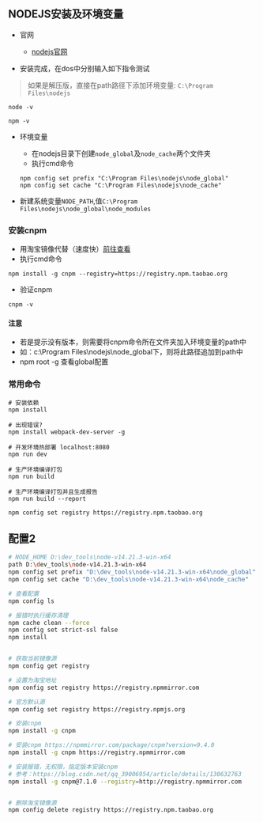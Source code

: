 ## NODEJS安装及环境变量

* 官网
  + [nodejs官网](https://nodejs.org/en/)
  
  
* 安装完成，在dos中分别输入如下指令测试

> 如果是解压版，直接在path路径下添加环境变量: `C:\Program Files\nodejs`

```
node -v

npm -v
```

* 环境变量
  + 在nodejs目录下创建`node_global`及`node_cache`两个文件夹
  + 执行cmd命令
  
  ```
  npm config set prefix "C:\Program Files\nodejs\node_global"
  npm config set cache "C:\Program Files\nodejs\node_cache"
  ```

* 新建系统变量`NODE_PATH`,值`C:\Program Files\nodejs\node_global\node_modules`

### 安装cnpm
  + 用淘宝镜像代替（速度快）[前往查看](https://npm.taobao.org/)
  + 执行cmd命令
  
  ```
  npm install -g cnpm --registry=https://registry.npm.taobao.org
  ```

* 验证cnpm

```
cnpm -v 
```

#### 注意
  + 若是提示没有版本，则需要将cnpm命令所在文件夹加入环境变量的path中
  + 如：c:\Program Files\nodejs\node_global下，则将此路径追加到path中
  + npm root -g 查看global配置


### 常用命令

```
# 安装依赖
npm install

# 出现错误?
npm install webpack-dev-server -g

# 开发环境热部署 localhost:8080
npm run dev

# 生产环境编译打包
npm run build

# 生产环境编译打包并且生成报告
npm run build --report

npm config set registry https://registry.npm.taobao.org
```


## 配置2

```sh
# NODE_HOME D:\dev_tools\node-v14.21.3-win-x64
path D:\dev_tools\node-v14.21.3-win-x64
npm config set prefix "D:\dev_tools\node-v14.21.3-win-x64\node_global"
npm config set cache "D:\dev_tools\node-v14.21.3-win-x64\node_cache"

# 查看配置
npm config ls

# 报错时执行缓存清理
npm cache clean --force
npm config set strict-ssl false
npm install


# 获取当前镜像源
npm config get registry 

# 设置为淘宝地址
npm config set registry https://registry.npmmirror.com

# 官方默认源
npm config set registry https://registry.npmjs.org

# 安装cnpm
npm install -g cnpm

# 安装cnpm https://npmmirror.com/package/cnpm?version=9.4.0
npm install -g cnpm https://registry.npmmirror.com

# 安装报错，无权限，指定版本安装cnpm
# 参考：https://blog.csdn.net/qq_39006954/article/details/130632763
npm install -g cnpm@7.1.0 --registry=http://registry.npmmirror.com


# 删除淘宝镜像源
npm config delete registry https://registry.npm.taobao.org
```
